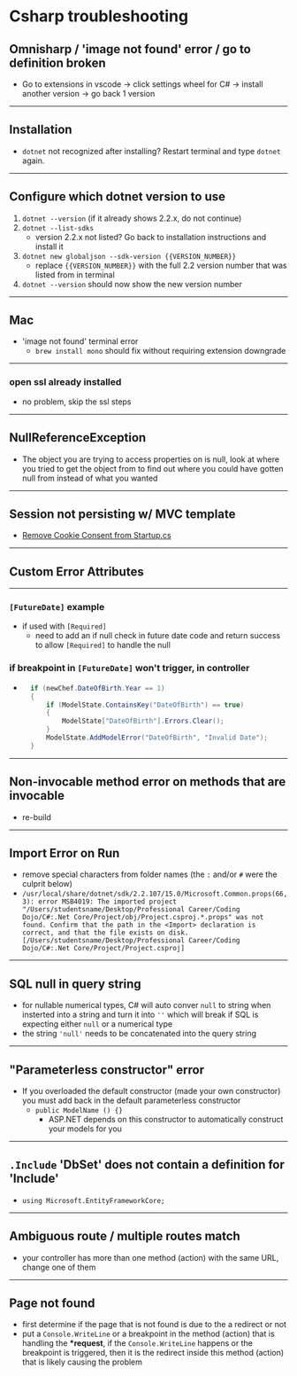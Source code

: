 # Csharp troubleshooting

## Omnisharp / 'image not found' error / go to definition broken

- Go to extensions in vscode -> click settings wheel for C# -> install another version -> go back 1 version

---

## Installation

- `dotnet` not recognized after installing? Restart terminal and type `dotnet` again.

---

## Configure which dotnet version to use

1. `dotnet --version` (if it already shows 2.2.x, do not continue)
2. `dotnet --list-sdks`
   - version 2.2.x not listed? Go back to installation instructions and install it
3. `dotnet new globaljson --sdk-version {{VERSION_NUMBER}}`
   - replace `{{VERSION_NUMBER}}` with the full 2.2 version number that was listed from in terminal
4. `dotnet --version` should now show the new version number

---

## Mac

- 'image not found' terminal error
  - `brew install mono` should fix without requiring extension downgrade

---

### open ssl already installed

- no problem, skip the ssl steps

---

## NullReferenceException

- The object you are trying to access properties on is null, look at where you tried to get the object from to find out where you could have gotten null from instead of what you wanted

---

## Session not persisting w/ MVC template

- [Remove Cookie Consent from Startup.cs](http://learn.codingdojo.com/m/25/5671/39759)

---

## Custom Error Attributes

---

### `[FutureDate]` example

- if used with `[Required]`
  - need to add an if null check in future date code and return success to allow `[Required]` to handle the null

### if breakpoint in `[FutureDate]` won't trigger, in controller

- ```csharp
    if (newChef.DateOfBirth.Year == 1)
    {
        if (ModelState.ContainsKey("DateOfBirth") == true)
        {
            ModelState["DateOfBirth"].Errors.Clear();
        }
        ModelState.AddModelError("DateOfBirth", "Invalid Date");
    }
  ```

---

## Non-invocable method error on methods that are invocable

- re-build

---

## Import Error on Run

- remove special characters from folder names (the `:` and/or `#` were the culprit below)
- `/usr/local/share/dotnet/sdk/2.2.107/15.0/Microsoft.Common.props(66,3): error MSB4019: The imported project "/Users/studentsname/Desktop/Professional Career/Coding Dojo/C#:.Net Core/Project/obj/Project.csproj.*.props" was not found. Confirm that the path in the <Import> declaration is correct, and that the file exists on disk. [/Users/studentsname/Desktop/Professional Career/Coding Dojo/C#:.Net Core/Project/Project.csproj]`

---

## SQL null in query string

- for nullable numerical types, C# will auto conver `null` to string when insterted into a string and turn it into `''` which will break if SQL is expecting either `null` or a numerical type
- the string `'null'` needs to be concatenated into the query string

---

## "Parameterless constructor" error

- If you overloaded the default constructor (made your own constructor) you must add back in the default parameterless constructor
  - `public ModelName () {}`
    - ASP.NET depends on this constructor to automatically construct your models for you

---

## `.Include` 'DbSet' does not contain a definition for 'Include'

- `using Microsoft.EntityFrameworkCore;`

---

## Ambiguous route / multiple routes match

- your controller has more than one method (action) with the same URL, change one of them

---

## Page not found

- first determine if the page that is not found is due to the a redirect or not
- put a `Console.WriteLine` or a breakpoint in the method (action) that is handling the **\*request**, if the `Console.WriteLine` happens or the breakpoint is triggered, then it is the redirect inside this method (action) that is likely causing the problem
